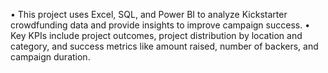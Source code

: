  • This project uses Excel, SQL, and Power BI to analyze Kickstarter crowdfunding data and provide insights to improve campaign success. 
 • Key KPIs include project outcomes, project distribution by location and category, and success metrics like amount raised, number of backers, and campaign duration.
